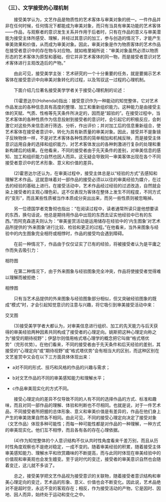 ### （三）、文学接受的心理机制

&emsp;&emsp;接受美学认为，文艺作品是物质性的艺术客体与审美对象的统一。一件作品并非在任何时候，任何情况下都能成为审美对象，而只有当具有审美功能的艺术客体——作品，与观察者的意识发生关系并作用于后者时，只有在作品的意义与审美潜能为接受主体所感受、理解，并经过其意识的加工，参与创造的情况下，才能产生审美效果和价值，从而成为审美对象。因此，审美对象是作为物质客体的艺术作品在接受者意识中的存在物与对应物。就如格里姆所说：“审美对象虽然必须以物质形态的艺术客体为原型和基础，但它并非艺术客体的同一物，而是接受者意识对艺术客体进行主观改造后的产物。”

&emsp;&emsp;由此可见，接受美学主张：艺术研究的一个十分重要的任务，就是要揭示艺术客体在接受意识中向审美对象转化的过程，以及驾驭这一过程的心理机制。

&emsp;&emsp;下面介绍几位著名接受美学学者关于接受心理机制的论述：

&emsp;&emsp;\(1\)霍恩达尔\(Hohendal\)指出：接受意识作为一种能动的知觉整体，它对艺术作品发出的各种信息具有高度的整理、加工和重新组织能力。这种能力是由接受主体的天赋、气质、性格等先天条件所决定的，因而是“超验的”。在接受过程中，当艺术客体的各种性质作为信息投射到接受者的意识时，会引起它的积极反应，会刺激它对这些外来信息进行筛选、分析，作出评价；并对加工后的信息重新组合，使艺术客体在接受者意识中，转化为具有新质量的审美对象。因此，接受并不是象镜子反映物体一样，不是对艺术客体各种性质的简单相加和机械反映，而是接受主体意识运用自身的选择和组织能力，对艺术客体发出的各种刺激进行复杂的处理和重新构建后的结果。在他看来，不同的接受者由于先天条件的差别，对审美信息的感知、加工和组织能力自然也因人而异。这无疑会导致同一审美客体出现在各个不同接受者意识中的艺术形象、意义和价值的差异。

&emsp;&emsp;\(2\)霍恩达尔还认为，在审美过程中，接受主体总是以“经验的方式”去感知和理解艺术作品。这就意味着对一部作品的接受必须以以往的审美经验为媒介，在过去的经验的基础上进行。在接受活动中，艺术作品经过经验的过滤改造，自然就会染上接受者的主观心理色彩。这不仅表现为客体在整体上发生不同程度，不同方式的“变形”，而且某些性质被当作本质成分突出出来，而另一些性质则被忽略掉。

&emsp;&emsp;另一位德国学者克鲁彻也指出：“在阅读过程中，读者通常所读只是他想要读的东西，换句话说，他总是期待用作品中出现的东西去证实他经验中已有的东西。”而阿克森道夫则认为：“审美鉴赏活动是运用储存在经验中的‘内生图象’对艺术品所提供的‘外来图象’进行比较、检验和更正的过程。”在他看来，当外来图象与经验中的内生图象完全相符或相悖时，作品的接受均会遇到障碍。

&emsp;&emsp;在前一种情况下，作品由于仅仅证实了已有的经验，将被接受者认为是平庸之作而失去吸引力：

相符图





&emsp;&emsp;在第二种情况下，由于外来图象与经验图象完全冲突，作品将使接受者觉得难以理解而被拒绝：

相悖图

&emsp;&emsp;只有当艺术品提供的外来图象与经验图象部分相似，但又突破经验图象的既成“模式”时，才会引起知觉意识的注意与兴趣，将它吸引到审美接受活动中来：

交叉图



&emsp;&emsp;\(3\)接受美学学者大都认为，对审美信息进行组织、加工的先天能力与后天获得的审美经验两种因素共同构成了接受者的心理定向。姚斯把这种心理定向称之为“接受的期待视野”；伊瑟尔则借用格式塔心理学的概念把它叫做“格式塔优势”（完形优势）。在他们看来，不同的接受者由于先天条件和后天经验的差别，其接受的“心理定向”或“期待视野”或“格式塔优势”会有相当大的区别，而这种区别在文艺鉴赏中又会在以下三方面具体体现出来：

* a对不同的形式、技巧和风格的作品的兴趣与需求；

* b对文艺作品的不同的审美感知能力和理解水平；

* c作品审美现实化的方式不同。

&emsp;&emsp;接受心理定向的差异不仅导致不同的人有不同的选择作品的方式、标准和趣味，而且对同一部作品的理解、体验和判断也不尽相同。也就是说，对于一件艺术品，不同接受者所把握的总体形象、意义和审美价值是有差异的，作品在他们身上产生的审美效果自然各不相同。由此可见，不同的接受心理定向决定了接受对象（文艺作品）体现多种可能性；而每一种可能性都是对作品的一种理解，一种方式的审美现实化。他们互不相悖，而且各有各的存在心理依据。

&emsp;&emsp;\(4\)作为知觉整体的个人意识结构不仅从共时性角度看来千差万别，而且从历时性角度观察也不是绝对稳定，一成不变的。随着审美经验的积累，随着接受主体审美感知能力、理解水平和欣赏趣味的不断提高，而与此同时体现在审美经验中的价值观和审美观也会发生嬗变。至于说时代的变迁，接受者的审美意识自然也会随着变迁，这儿就不多谈了。

&emsp;&emsp;总之，接受美学把文艺作品视为接受意识的关联物，随着接受者意识结构和审美心理定向的变迁，艺术品的形象、意义、价值也会不断变化。因此说，艺术品绝对不是超时空，永远不变的客观存在；相反，作为接受活动的产物，它是因时、因地、因人而异，始终处于运动和变化之中。